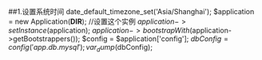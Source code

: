 
##1.设置系统时间
date_default_timezone_set('Asia/Shanghai');
$application = new Application(__DIR__);
//设置这个实例
$application->setInstance($application);
$application->bootstrapWith($application->getBootstrappers());
$config = $application['config'];
$dbConfig = config('app.db.mysql');
var_dump($dbConfig);

